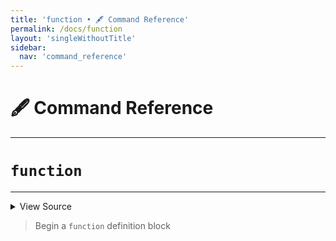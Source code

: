 ```yaml
---
title: 'function • 🖋️ Command Reference'
permalink: /docs/function
layout: 'singleWithoutTitle'
sidebar:
  nav: 'command_reference'
---
```


# 🖋️ Command Reference

---

# `function`

---



<details>
  <summary>View Source</summary>

{% highlight sh %}

local functionName="$1"

# Write the function
!fn --shellpen-private writeDSL writeln "$functionName() {"

# Push the DSL command to run to CLOSE this block
!fn --shellpen-private writeDSL --push "}"
{% endhighlight %}

</details>



> Begin a `function` definition block







